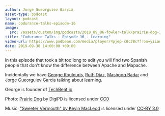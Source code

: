 ```yaml
---
author: Jorge Gueorguiev Garcia
asset-type: podcast
layout: podcast
name: codurance-talks-episode-16
image: 
  src: /assets/custom/img/podcasts/2018_09_06-fowler-talk/prairie-dog-1470659_1280.jpg
title: "Codurance Talks - Episode 16 - Learning"
video-url: https://www.podbean.com/media/player/4pjep-c0c38c?from=yiiadmin&download=1&version=1&vjs=1&skin=1&auto=0&share=1&fonts=Helvetica&download=1&rtl=0&pbad=1
date: 2019-09-30 14:00:00 +00:00
---
```


In this episode that took a bit too long to edit you will find two Spanish people that don't know the difference between Apache and Mapache.

Incidentally we have [George Koulouris](https://www.linkedin.com/in/george-koulouris-243828a6/), [Ruth Diaz](https://www.linkedin.com/in/rdiaztic/), [Mashooq Badar](https://codurance.com/publications/author/mashooq-badar/) and [Jorge Gueorguiev Garcia](https://codurance.com/publications/author/jorge-gueorguiev-garcia) talking about learning.

George is founder of [TechBeat.io](http://techbeat.io/)
<sub>

Photo: [Prairie Dog](https://pixabay.com/en/prairie-dog-singing-musical-rodent-1470659/) by DigiPD is licensed under [CC0](https://creativecommons.org/publicdomain/zero/1.0/deed.en)


Music: ["Sweeter Vermouth" by Kevin MacLeod](https://incompetech.com/music/royalty-free/music.html) is licensed under [CC-BY 3.0](http://creativecommons.org/licenses/by/3.0/)

</sub>
